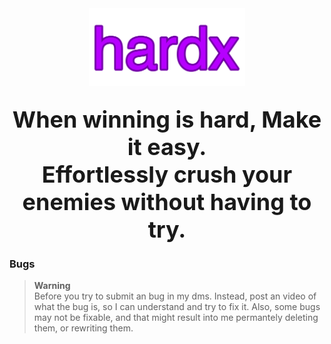 <div align="center">
  <img width="250px" src="https://raw.githubusercontent.com/hoardhoard/hardx/refs/heads/main/hardx.png">
  <h2 align="center">
      <b style="font-size: 36px;">When winning is hard, Make it easy.</b>
      <br>
      <b style="font-size: 36px;">Effortlessly crush your enemies without having to try.</b>
  </h2>
</div>

<h3>Bugs</h3>

> **Warning**  
> Before you try to submit an bug in my dms. Instead, post an video of what the bug is, so I can understand and try to fix it.
> Also, some bugs may not be fixable, and that might result into me permantely deleting them, or rewriting them.
